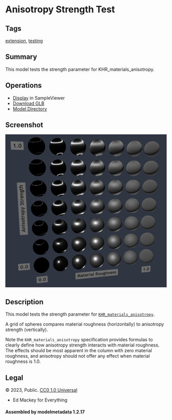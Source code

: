 # Anisotropy Strength Test

## Tags

[extension](../../Models-extension.md), [testing](../../Models-testing.md)

## Summary

This model tests the strength parameter for KHR_materials_anisotropy.

## Operations

* [Display](https://github.khronos.org/glTF-Sample-Viewer-Release/?model=https://raw.GithubUserContent.com/KhronosGroup/glTF-Sample-Assets/main/./Models/AnisotropyStrengthTest/glTF-Binary/AnisotropyStrengthTest.glb) in SampleViewer
* [Download GLB](https://raw.GithubUserContent.com/KhronosGroup/glTF-Sample-Assets/main/./Models/AnisotropyStrengthTest/glTF-Binary/AnisotropyStrengthTest.glb)
* [Model Directory](./)

## Screenshot

![screenshot](screenshot/screenshot-large.png)

## Description

This model tests the strength parameter for [`KHR_materials_anisotropy`](https://github.com/KhronosGroup/glTF/tree/main/extensions/2.0/Khronos/KHR_materials_anisotropy).

A grid of spheres compares material roughness (horizontally) to anisotropy strength (vertically).

Note the `KHR_materials_anisotropy` specification provides formulas to clearly define how anisotropy strength interacts with material roughness.  The effects should be most apparent in the column with zero material roughness, and anisotropy should not offer any effect when material roughness is 1.0.



## Legal

&copy; 2023, Public. [CC0 1.0 Universal](https://creativecommons.org/publicdomain/zero/1.0/legalcode)

 - Ed Mackey for Everything

#### Assembled by modelmetadata 1.2.17